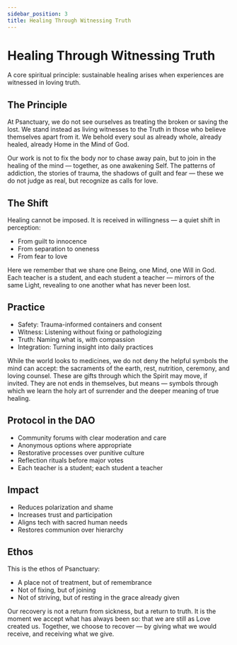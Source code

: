 ```yaml
---
sidebar_position: 3
title: Healing Through Witnessing Truth
---
```


# Healing Through Witnessing Truth

A core spiritual principle: sustainable healing arises when experiences are witnessed in loving truth.

## The Principle

At Psanctuary, we do not see ourselves as treating the broken or saving the lost. We stand instead as living witnesses to the Truth in those who believe themselves apart from it. We behold every soul as already whole, already healed, already Home in the Mind of God.

Our work is not to fix the body nor to chase away pain, but to join in the healing of the mind — together, as one awakening Self. The patterns of addiction, the stories of trauma, the shadows of guilt and fear — these we do not judge as real, but recognize as calls for love.

## The Shift

Healing cannot be imposed. It is received in willingness — a quiet shift in perception:

- From guilt to innocence
- From separation to oneness
- From fear to love

Here we remember that we share one Being, one Mind, one Will in God. Each teacher is a student, and each student a teacher — mirrors of the same Light, revealing to one another what has never been lost.

## Practice

- Safety: Trauma-informed containers and consent
- Witness: Listening without fixing or pathologizing
- Truth: Naming what is, with compassion
- Integration: Turning insight into daily practices

While the world looks to medicines, we do not deny the helpful symbols the mind can accept: the sacraments of the earth, rest, nutrition, ceremony, and loving counsel. These are gifts through which the Spirit may move, if invited. They are not ends in themselves, but means — symbols through which we learn the holy art of surrender and the deeper meaning of true healing.

## Protocol in the DAO

- Community forums with clear moderation and care
- Anonymous options where appropriate
- Restorative processes over punitive culture
- Reflection rituals before major votes
- Each teacher is a student; each student a teacher

## Impact

- Reduces polarization and shame
- Increases trust and participation
- Aligns tech with sacred human needs
- Restores communion over hierarchy

## Ethos

This is the ethos of Psanctuary:
- A place not of treatment, but of remembrance
- Not of fixing, but of joining
- Not of striving, but of resting in the grace already given

Our recovery is not a return from sickness, but a return to truth. It is the moment we accept what has always been so: that we are still as Love created us. Together, we choose to recover — by giving what we would receive, and receiving what we give.

